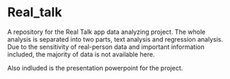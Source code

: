 # Real_talk
  A repository for the Real Talk app data analyzing project. The whole analysis is separated into two parts, text analysis and regression analysis. Due to the sensitivity of real-person data and important information included, the majority of data is not available here.
  
  Also indluded is the presentation powerpoint for the project.
